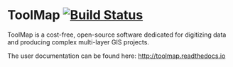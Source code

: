 # ToolMap [![Build Status](https://travis-ci.org/terranum-ch/ToolMap.svg?branch=master)](https://travis-ci.org/terranum-ch/ToolMap)

ToolMap is a cost-free, open-source software dedicated for digitizing data and producing complex multi-layer GIS projects.

The user documentation can be found here: http://toolmap.readthedocs.io
